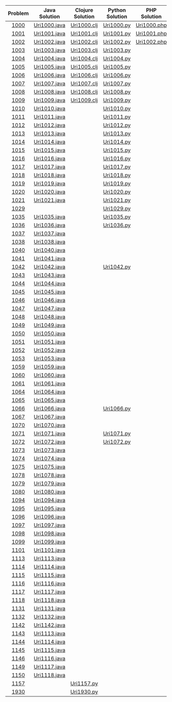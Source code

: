 |	Problem	|	Java Solution	| Clojure Solution | Python Solution | PHP Solution | Javascript Solution | Dart Solution
|:---:|:---:|:---:| :---:| :---:| :---:| :---:
|[1000](https://www.urionlinejudge.com.br/judge/en/problems/view/1000)				|[Uri1000.java](https://github.com/TAMMoura/URI-Online-Judge/blob/master/src/beginner/Uri1000.java)	| [Uri1000.clj](https://github.com/TAMMoura/URI-Online-Judge/blob/master/src/beginner/Uri1000.clj) | [Uri1000.py](https://github.com/TAMMoura/URI-Online-Judge/blob/master/src/beginner/Uri1000.py) | [Uri1000.php](https://github.com/TAMMoura/URI-Online-Judge/blob/master/src/beginner/Uri1000.php) | [Uri1000.js](https://github.com/TAMMoura/URI-Online-Judge/blob/master/src/beginner/Uri1000.js) | [Uri1000.dart](https://github.com/TAMMoura/URI-Online-Judge/blob/master/src/beginner/Uri1000.dart)
|[1001](https://www.urionlinejudge.com.br/judge/en/problems/view/1001)				|[Uri1001.java](https://github.com/TAMMoura/URI-Online-Judge/blob/master/src/beginner/Uri1001.java)	| [Uri1001.clj](https://github.com/TAMMoura/URI-Online-Judge/blob/master/src/beginner/Uri1001.clj)	|[Uri1001.py](https://github.com/TAMMoura/URI-Online-Judge/blob/master/src/beginner/Uri1001.py)	|[Uri1001.php](https://github.com/TAMMoura/URI-Online-Judge/blob/master/src/beginner/Uri1001.php)	|[Uri1001.js](https://github.com/TAMMoura/URI-Online-Judge/blob/master/src/beginner/Uri1001.js)	|[Uri1001.dart](https://github.com/TAMMoura/URI-Online-Judge/blob/master/src/beginner/Uri1001.dart)	|
|[1002](https://www.urionlinejudge.com.br/judge/en/problems/view/1002)				|[Uri1002.java](https://github.com/TAMMoura/URI-Online-Judge/blob/master/src/beginner/Uri1002.java)	| [Uri1002.clj](https://github.com/TAMMoura/URI-Online-Judge/blob/master/src/beginner/Uri1002.clj)	|[Uri1002.py](https://github.com/TAMMoura/URI-Online-Judge/blob/master/src/beginner/Uri1002.py)	|[Uri1002.php](https://github.com/TAMMoura/URI-Online-Judge/blob/master/src/beginner/Uri1002.php)	|[Uri1002.js](https://github.com/TAMMoura/URI-Online-Judge/blob/master/src/beginner/Uri1002.js)	|[Uri1002.dart](https://github.com/TAMMoura/URI-Online-Judge/blob/master/src/beginner/Uri1002.dart)	|
|[1003](https://www.urionlinejudge.com.br/judge/en/problems/view/1003)				|[Uri1003.java](https://github.com/TAMMoura/URI-Online-Judge/blob/master/src/beginner/Uri1003.java)	| [Uri1003.clj](https://github.com/TAMMoura/URI-Online-Judge/blob/master/src/beginner/Uri1003.clj) |[Uri1003.py](https://github.com/TAMMoura/URI-Online-Judge/blob/master/src/beginner/Uri1003.py)	| 
|[1004](https://www.urionlinejudge.com.br/judge/en/problems/view/1004)				|[Uri1004.java](https://github.com/TAMMoura/URI-Online-Judge/blob/master/src/beginner/Uri1004.java)	| [Uri1004.clj](https://github.com/TAMMoura/URI-Online-Judge/blob/master/src/beginner/Uri1004.clj) |[Uri1004.py](https://github.com/TAMMoura/URI-Online-Judge/blob/master/src/beginner/Uri1004.py)	| 
|[1005](https://www.urionlinejudge.com.br/judge/en/problems/view/1005)				|[Uri1005.java](https://github.com/TAMMoura/URI-Online-Judge/blob/master/src/beginner/Uri1005.java)	| [Uri1005.clj](https://github.com/TAMMoura/URI-Online-Judge/blob/master/src/beginner/Uri1005.clj) |[Uri1005.py](https://github.com/TAMMoura/URI-Online-Judge/blob/master/src/beginner/Uri1005.py)	| 
|[1006](https://www.urionlinejudge.com.br/judge/en/problems/view/1006)				|[Uri1006.java](https://github.com/TAMMoura/URI-Online-Judge/blob/master/src/beginner/Uri1006.java)	| [Uri1006.clj](https://github.com/TAMMoura/URI-Online-Judge/blob/master/src/beginner/Uri1006.clj) |[Uri1006.py](https://github.com/TAMMoura/URI-Online-Judge/blob/master/src/beginner/Uri1006.py)	|
|[1007](https://www.urionlinejudge.com.br/judge/en/problems/view/1007)				|[Uri1007.java](https://github.com/TAMMoura/URI-Online-Judge/blob/master/src/beginner/Uri1007.java)	| [Uri1007.clj](https://github.com/TAMMoura/URI-Online-Judge/blob/master/src/beginner/Uri1007.clj) |[Uri1007.py](https://github.com/TAMMoura/URI-Online-Judge/blob/master/src/beginner/Uri1007.py)	|
|[1008](https://www.urionlinejudge.com.br/judge/en/problems/view/1008)				|[Uri1008.java](https://github.com/TAMMoura/URI-Online-Judge/blob/master/src/beginner/Uri1008.java)	| [Uri1008.clj](https://github.com/TAMMoura/URI-Online-Judge/blob/master/src/beginner/Uri1008.clj) | [Uri1008.py](https://github.com/TAMMoura/URI-Online-Judge/blob/master/src/beginner/Uri1008.py)	|
|[1009](https://www.urionlinejudge.com.br/judge/en/problems/view/1009)				|[Uri1009.java](https://github.com/TAMMoura/URI-Online-Judge/blob/master/src/beginner/Uri1009.java)	| [Uri1009.clj](https://github.com/TAMMoura/URI-Online-Judge/blob/master/src/beginner/Uri1009.clj) | [Uri1009.py](https://github.com/TAMMoura/URI-Online-Judge/blob/master/src/beginner/Uri1009.py)	|
|[1010](https://www.urionlinejudge.com.br/judge/en/problems/view/1010)				|[Uri1010.java](https://github.com/TAMMoura/URI-Online-Judge/blob/master/src/beginner/Uri1010.java)	| |[Uri1010.py](https://github.com/TAMMoura/URI-Online-Judge/blob/master/src/beginner/Uri1010.py)	|
|[1011](https://www.urionlinejudge.com.br/judge/en/problems/view/1011)				|[Uri1011.java](https://github.com/TAMMoura/URI-Online-Judge/blob/master/src/beginner/Uri1011.java)	| |[Uri1011.py](https://github.com/TAMMoura/URI-Online-Judge/blob/master/src/beginner/Uri1011.py)	|
|[1012](https://www.urionlinejudge.com.br/judge/en/problems/view/1012)				|[Uri1012.java](https://github.com/TAMMoura/URI-Online-Judge/blob/master/src/beginner/Uri1012.java)	| |[Uri1012.py](https://github.com/TAMMoura/URI-Online-Judge/blob/master/src/beginner/Uri1012.py)	|
|[1013](https://www.urionlinejudge.com.br/judge/en/problems/view/1013)				|[Uri1013.java](https://github.com/TAMMoura/URI-Online-Judge/blob/master/src/beginner/Uri1013.java)	| |[Uri1013.py](https://github.com/TAMMoura/URI-Online-Judge/blob/master/src/beginner/Uri1013.py)	|
|[1014](https://www.urionlinejudge.com.br/judge/en/problems/view/1014)				|[Uri1014.java](https://github.com/TAMMoura/URI-Online-Judge/blob/master/src/beginner/Uri1014.java)	| |[Uri1014.py](https://github.com/TAMMoura/URI-Online-Judge/blob/master/src/beginner/Uri1014.py)	|
|[1015](https://www.urionlinejudge.com.br/judge/en/problems/view/1015)				|[Uri1015.java](https://github.com/TAMMoura/URI-Online-Judge/blob/master/src/beginner/Uri1015.java)	| |[Uri1015.py](https://github.com/TAMMoura/URI-Online-Judge/blob/master/src/beginner/Uri1015.py)	|
|[1016](https://www.urionlinejudge.com.br/judge/en/problems/view/1016)				|[Uri1016.java](https://github.com/TAMMoura/URI-Online-Judge/blob/master/src/beginner/Uri1016.java)	| |[Uri1016.py](https://github.com/TAMMoura/URI-Online-Judge/blob/master/src/beginner/Uri1016.py)	|
|[1017](https://www.urionlinejudge.com.br/judge/en/problems/view/1017)				|[Uri1017.java](https://github.com/TAMMoura/URI-Online-Judge/blob/master/src/beginner/Uri1017.java)	| |[Uri1017.py](https://github.com/TAMMoura/URI-Online-Judge/blob/master/src/beginner/Uri1017.py)	|
|[1018](https://www.urionlinejudge.com.br/judge/en/problems/view/1018)				|[Uri1018.java](https://github.com/TAMMoura/URI-Online-Judge/blob/master/src/beginner/Uri1018.java)	| |[Uri1018.py](https://github.com/TAMMoura/URI-Online-Judge/blob/master/src/beginner/Uri1018.py)	|
|[1019](https://www.urionlinejudge.com.br/judge/en/problems/view/1019)				|[Uri1019.java](https://github.com/TAMMoura/URI-Online-Judge/blob/master/src/beginner/Uri1019.java)	| |[Uri1019.py](https://github.com/TAMMoura/URI-Online-Judge/blob/master/src/beginner/Uri1019.py)	|
|[1020](https://www.urionlinejudge.com.br/judge/en/problems/view/1020)				|[Uri1020.java](https://github.com/TAMMoura/URI-Online-Judge/blob/master/src/beginner/Uri1020.java)	| |[Uri1020.py](https://github.com/TAMMoura/URI-Online-Judge/blob/master/src/beginner/Uri1020.py)	|
|[1021](https://www.urionlinejudge.com.br/judge/en/problems/view/1021)				|[Uri1021.java](https://github.com/TAMMoura/URI-Online-Judge/blob/master/src/beginner/Uri1021.java)	| |[Uri1021.py](https://github.com/TAMMoura/URI-Online-Judge/blob/master/src/beginner/Uri1021.py)	|
|[1029](https://www.urionlinejudge.com.br/judge/en/problems/view/1029)				|	| |[Uri1029.py](https://github.com/TAMMoura/URI-Online-Judge/blob/master/src/beginner/Uri1029.py)	|
|[1035](https://www.urionlinejudge.com.br/judge/en/problems/view/1035)				|[Uri1035.java](https://github.com/TAMMoura/URI-Online-Judge/blob/master/src/beginner/Uri1035.java)	| |[Uri1035.py](https://github.com/TAMMoura/URI-Online-Judge/blob/master/src/beginner/Uri1035.py)	|
|[1036](https://www.urionlinejudge.com.br/judge/en/problems/view/1036)				|[Uri1036.java](https://github.com/TAMMoura/URI-Online-Judge/blob/master/src/beginner/Uri1036.java)	| |[Uri1036.py](https://github.com/TAMMoura/URI-Online-Judge/blob/master/src/beginner/Uri1036.py)	|
|[1037](https://www.urionlinejudge.com.br/judge/en/problems/view/1037)				|[Uri1037.java](https://github.com/TAMMoura/URI-Online-Judge/blob/master/src/beginner/Uri1037.java)	| 
|[1038](https://www.urionlinejudge.com.br/judge/en/problems/view/1038)				|[Uri1038.java](https://github.com/TAMMoura/URI-Online-Judge/blob/master/src/beginner/Uri1038.java)	| 
|[1040](https://www.urionlinejudge.com.br/judge/en/problems/view/1040)				|[Uri1040.java](https://github.com/TAMMoura/URI-Online-Judge/blob/master/src/beginner/Uri1040.java)	| 
|[1041](https://www.urionlinejudge.com.br/judge/en/problems/view/1041)				|[Uri1041.java](https://github.com/TAMMoura/URI-Online-Judge/blob/master/src/beginner/Uri1041.java)	| 
|[1042](https://www.urionlinejudge.com.br/judge/en/problems/view/1042)				|[Uri1042.java](https://github.com/TAMMoura/URI-Online-Judge/blob/master/src/beginner/Uri1042.java)	| |[Uri1042.py](https://github.com/TAMMoura/URI-Online-Judge/blob/master/src/beginner/Uri1042.py)	|
|[1043](https://www.urionlinejudge.com.br/judge/en/problems/view/1043)				|[Uri1043.java](https://github.com/TAMMoura/URI-Online-Judge/blob/master/src/beginner/Uri1043.java)	|  
|[1044](https://www.urionlinejudge.com.br/judge/en/problems/view/1044)				|[Uri1044.java](https://github.com/TAMMoura/URI-Online-Judge/blob/master/src/beginner/Uri1044.java)	| 
|[1045](https://www.urionlinejudge.com.br/judge/en/problems/view/1045)				|[Uri1045.java](https://github.com/TAMMoura/URI-Online-Judge/blob/master/src/beginner/Uri1045.java)	| 
|[1046](https://www.urionlinejudge.com.br/judge/en/problems/view/1046)				|[Uri1046.java](https://github.com/TAMMoura/URI-Online-Judge/blob/master/src/beginner/Uri1046.java)	| 
|[1047](https://www.urionlinejudge.com.br/judge/en/problems/view/1047)				|[Uri1047.java](https://github.com/TAMMoura/URI-Online-Judge/blob/master/src/beginner/Uri1047.java)	| 
|[1048](https://www.urionlinejudge.com.br/judge/en/problems/view/1048)				|[Uri1048.java](https://github.com/TAMMoura/URI-Online-Judge/blob/master/src/beginner/Uri1048.java)	| 
|[1049](https://www.urionlinejudge.com.br/judge/en/problems/view/1049)				|[Uri1049.java](https://github.com/TAMMoura/URI-Online-Judge/blob/master/src/beginner/Uri1049.java)	| 
|[1050](https://www.urionlinejudge.com.br/judge/en/problems/view/1050)				|[Uri1050.java](https://github.com/TAMMoura/URI-Online-Judge/blob/master/src/beginner/Uri1050.java)	| 
|[1051](https://www.urionlinejudge.com.br/judge/en/problems/view/1051)				|[Uri1051.java](https://github.com/TAMMoura/URI-Online-Judge/blob/master/src/beginner/Uri1051.java)	| 
|[1052](https://www.urionlinejudge.com.br/judge/en/problems/view/1052)				|[Uri1052.java](https://github.com/TAMMoura/URI-Online-Judge/blob/master/src/beginner/Uri1052.java)	| 
|[1053](https://www.urionlinejudge.com.br/judge/en/problems/view/1053)				|[Uri1053.java](https://github.com/TAMMoura/URI-Online-Judge/blob/master/src/beginner/Uri1053.java)	| 
|[1059](https://www.urionlinejudge.com.br/judge/en/problems/view/1059)				|[Uri1059.java](https://github.com/TAMMoura/URI-Online-Judge/blob/master/src/beginner/Uri1059.java)	| 
|[1060](https://www.urionlinejudge.com.br/judge/en/problems/view/1060)				|[Uri1060.java](https://github.com/TAMMoura/URI-Online-Judge/blob/master/src/beginner/Uri1060.java)	|
|[1061](https://www.urionlinejudge.com.br/judge/en/problems/view/1061)				|[Uri1061.java](https://github.com/TAMMoura/URI-Online-Judge/blob/master/src/beginner/Uri1061.java)	| 
|[1064](https://www.urionlinejudge.com.br/judge/en/problems/view/1064)				|[Uri1064.java](https://github.com/TAMMoura/URI-Online-Judge/blob/master/src/beginner/Uri1064.java)	| 
|[1065](https://www.urionlinejudge.com.br/judge/en/problems/view/1065)				|[Uri1065.java](https://github.com/TAMMoura/URI-Online-Judge/blob/master/src/beginner/Uri1065.java)	| 
|[1066](https://www.urionlinejudge.com.br/judge/en/problems/view/1066)				|[Uri1066.java](https://github.com/TAMMoura/URI-Online-Judge/blob/master/src/beginner/Uri1066.java)	| |[Uri1066.py](https://github.com/TAMMoura/URI-Online-Judge/blob/master/src/beginner/Uri1066.py)	|
|[1067](https://www.urionlinejudge.com.br/judge/en/problems/view/1067)				|[Uri1067.java](https://github.com/TAMMoura/URI-Online-Judge/blob/master/src/beginner/Uri1067.java)	| 
|[1070](https://www.urionlinejudge.com.br/judge/en/problems/view/1070)				|[Uri1070.java](https://github.com/TAMMoura/URI-Online-Judge/blob/master/src/beginner/Uri1070.java)	|  
|[1071](https://www.urionlinejudge.com.br/judge/en/problems/view/1071)				|[Uri1071.java](https://github.com/TAMMoura/URI-Online-Judge/blob/master/src/beginner/Uri1071.java)	| |[Uri1071.py](https://github.com/TAMMoura/URI-Online-Judge/blob/master/src/beginner/Uri1071.py)	|
|[1072](https://www.urionlinejudge.com.br/judge/en/problems/view/1072)				|[Uri1072.java](https://github.com/TAMMoura/URI-Online-Judge/blob/master/src/beginner/Uri1072.java)	| |[Uri1072.py](https://github.com/TAMMoura/URI-Online-Judge/blob/master/src/beginner/Uri1072.py)	|
|[1073](https://www.urionlinejudge.com.br/judge/en/problems/view/1073)				|[Uri1073.java](https://github.com/TAMMoura/URI-Online-Judge/blob/master/src/beginner/Uri1073.java)	| 
|[1074](https://www.urionlinejudge.com.br/judge/en/problems/view/1074)				|[Uri1074.java](https://github.com/TAMMoura/URI-Online-Judge/blob/master/src/beginner/Uri1074.java)	| 
|[1075](https://www.urionlinejudge.com.br/judge/en/problems/view/1075)				|[Uri1075.java](https://github.com/TAMMoura/URI-Online-Judge/blob/master/src/beginner/Uri1075.java)	| 
|[1078](https://www.urionlinejudge.com.br/judge/en/problems/view/1078)				|[Uri1078.java](https://github.com/TAMMoura/URI-Online-Judge/blob/master/src/beginner/Uri1078.java)	| 
|[1079](https://www.urionlinejudge.com.br/judge/en/problems/view/1079)				|[Uri1079.java](https://github.com/TAMMoura/URI-Online-Judge/blob/master/src/beginner/Uri1079.java)	| 
|[1080](https://www.urionlinejudge.com.br/judge/en/problems/view/1080)				|[Uri1080.java](https://github.com/TAMMoura/URI-Online-Judge/blob/master/src/beginner/Uri1080.java)	| 
|[1094](https://www.urionlinejudge.com.br/judge/en/problems/view/1094)				|[Uri1094.java](https://github.com/TAMMoura/URI-Online-Judge/blob/master/src/beginner/Uri1094.java)	| 
|[1095](https://www.urionlinejudge.com.br/judge/en/problems/view/1095)				|[Uri1095.java](https://github.com/TAMMoura/URI-Online-Judge/blob/master/src/beginner/Uri1095.java)	| 
|[1096](https://www.urionlinejudge.com.br/judge/en/problems/view/1096)				|[Uri1096.java](https://github.com/TAMMoura/URI-Online-Judge/blob/master/src/beginner/Uri1096.java)	| 
|[1097](https://www.urionlinejudge.com.br/judge/en/problems/view/1097)				|[Uri1097.java](https://github.com/TAMMoura/URI-Online-Judge/blob/master/src/beginner/Uri1097.java)	|
|[1098](https://www.urionlinejudge.com.br/judge/en/problems/view/1098)				|[Uri1098.java](https://github.com/TAMMoura/URI-Online-Judge/blob/master/src/beginner/Uri1098.java)	| 
|[1099](https://www.urionlinejudge.com.br/judge/en/problems/view/1099)				|[Uri1099.java](https://github.com/TAMMoura/URI-Online-Judge/blob/master/src/beginner/Uri1099.java)	| 
|[1101](https://www.urionlinejudge.com.br/judge/en/problems/view/1101)				|[Uri1101.java](https://github.com/TAMMoura/URI-Online-Judge/blob/master/src/beginner/Uri1101.java)	| 
|[1113](https://www.urionlinejudge.com.br/judge/en/problems/view/1113)				|[Uri1113.java](https://github.com/TAMMoura/URI-Online-Judge/blob/master/src/beginner/Uri1113.java)	| 
|[1114](https://www.urionlinejudge.com.br/judge/en/problems/view/1114)				|[Uri1114.java](https://github.com/TAMMoura/URI-Online-Judge/blob/master/src/beginner/Uri1114.java)	| 
|[1115](https://www.urionlinejudge.com.br/judge/en/problems/view/1115)				|[Uri1115.java](https://github.com/TAMMoura/URI-Online-Judge/blob/master/src/beginner/Uri1115.java)	|  
|[1116](https://www.urionlinejudge.com.br/judge/en/problems/view/1116)				|[Uri1116.java](https://github.com/TAMMoura/URI-Online-Judge/blob/master/src/beginner/Uri1116.java)	| 
|[1117](https://www.urionlinejudge.com.br/judge/en/problems/view/1117)				|[Uri1117.java](https://github.com/TAMMoura/URI-Online-Judge/blob/master/src/beginner/Uri1117.java)	| 
|[1118](https://www.urionlinejudge.com.br/judge/en/problems/view/1118)				|[Uri1118.java](https://github.com/TAMMoura/URI-Online-Judge/blob/master/src/beginner/Uri1118.java)	| 
|[1131](https://www.urionlinejudge.com.br/judge/en/problems/view/1131)				|[Uri1131.java](https://github.com/TAMMoura/URI-Online-Judge/blob/master/src/beginner/Uri1131.java)	| 
|[1132](https://www.urionlinejudge.com.br/judge/en/problems/view/1132)				|[Uri1132.java](https://github.com/TAMMoura/URI-Online-Judge/blob/master/src/beginner/Uri1132.java)	| 
|[1142](https://www.urionlinejudge.com.br/judge/en/problems/view/1142)				|[Uri1142.java](https://github.com/TAMMoura/URI-Online-Judge/blob/master/src/beginner/Uri1142.java)	| 
|[1143](https://www.urionlinejudge.com.br/judge/en/problems/view/1143)				|[Uri1113.java](https://github.com/TAMMoura/URI-Online-Judge/blob/master/src/beginner/Uri1143.java)	| 
|[1144](https://www.urionlinejudge.com.br/judge/en/problems/view/1144)				|[Uri1114.java](https://github.com/TAMMoura/URI-Online-Judge/blob/master/src/beginner/Uri1144.java)	| 
|[1145](https://www.urionlinejudge.com.br/judge/en/problems/view/1145)				|[Uri1115.java](https://github.com/TAMMoura/URI-Online-Judge/blob/master/src/beginner/Uri1145.java)	|  
|[1146](https://www.urionlinejudge.com.br/judge/en/problems/view/1146)				|[Uri1116.java](https://github.com/TAMMoura/URI-Online-Judge/blob/master/src/beginner/Uri1146.java)	| 
|[1149](https://www.urionlinejudge.com.br/judge/en/problems/view/1149)				|[Uri1117.java](https://github.com/TAMMoura/URI-Online-Judge/blob/master/src/beginner/Uri1149.java)	| 
|[1150](https://www.urionlinejudge.com.br/judge/en/problems/view/1150)				|[Uri1118.java](https://github.com/TAMMoura/URI-Online-Judge/blob/master/src/beginner/Uri1150.java)	| 
|[1157](https://www.urionlinejudge.com.br/judge/en/problems/view/1157)				|	| [Uri1157.py](https://github.com/TAMMoura/URI-Online-Judge/blob/master/src/beginner/Uri1157.py)	|
|[1930](https://www.urionlinejudge.com.br/judge/en/problems/view/1930)				|	| [Uri1930.py](https://github.com/TAMMoura/URI-Online-Judge/blob/master/src/beginner/Uri1930.py)	|
